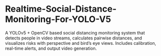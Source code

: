 # Realtime-Social-Distance-Monitoring-For-YOLO-V5
A YOLOv5 + OpenCV based social distancing monitoring system that detects people in video streams, calculates pairwise distances, and visualizes risks with perspective and bird’s eye views. Includes calibration, real-time alerts, and output video generation.
